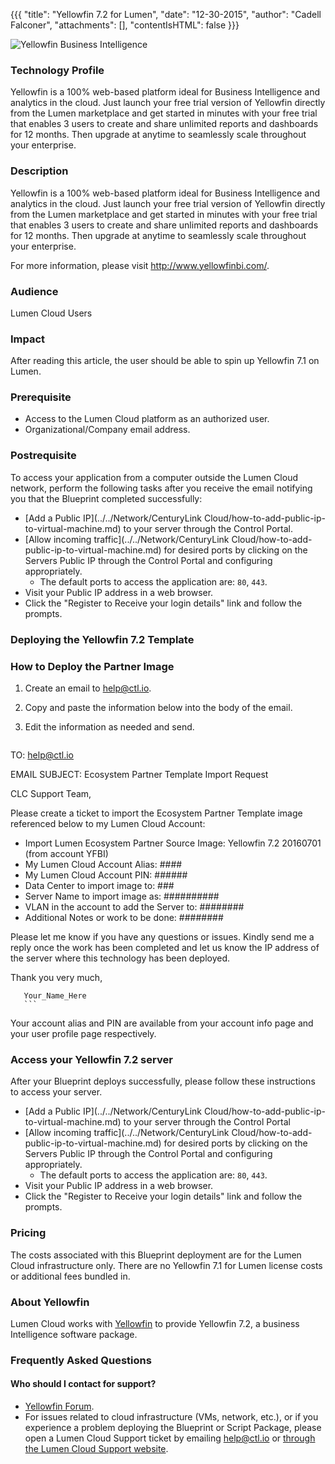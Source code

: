 {{{
  "title": "Yellowfin 7.2 for Lumen",
  "date": "12-30-2015",
  "author": "Cadell Falconer",
  "attachments": [],
  "contentIsHTML": false
}}}

![Yellowfin Business Intelligence](../../images/YF_LOGO.png)

### Technology Profile
Yellowfin is a 100% web-based platform ideal for Business Intelligence and analytics in the cloud. Just launch your free trial version of Yellowfin directly from the Lumen marketplace and get started in minutes with your free trial that enables 3 users to create and share unlimited reports and dashboards for 12 months. Then upgrade at anytime to seamlessly scale throughout your enterprise.

### Description
Yellowfin is a 100% web-based platform ideal for Business Intelligence and analytics in the cloud. Just launch your free trial version of Yellowfin directly from the Lumen marketplace and get started in minutes with your free trial that enables 3 users to create and share unlimited reports and dashboards for 12 months. Then upgrade at anytime to seamlessly scale throughout your enterprise.

For more information, please visit http://www.yellowfinbi.com/.

### Audience
Lumen Cloud Users

### Impact
After reading this article, the user should be able to spin up Yellowfin 7.1 on Lumen.

### Prerequisite
* Access to the Lumen Cloud platform as an authorized user.
* Organizational/Company email address.

### Postrequisite
To access your application from a computer outside the Lumen Cloud network, perform the following tasks after you receive the email notifying you that the Blueprint completed successfully:
* [Add a Public IP](../../Network/CenturyLink Cloud/how-to-add-public-ip-to-virtual-machine.md) to your server through the Control Portal.
* [Allow incoming traffic](../../Network/CenturyLink Cloud/how-to-add-public-ip-to-virtual-machine.md) for desired ports by clicking on the Servers Public IP through the Control Portal and configuring appropriately.
  * The default ports to access the application are: `80`, `443`.
* Visit your Public IP address in a web browser.
* Click the "Register to Receive your login details" link and follow the prompts.

### Deploying the Yellowfin 7.2 Template

### How to Deploy the Partner Image
1. Create an email to help@ctl.io.

2. Copy and paste the information below into the body of the email.

3. Edit the information as needed and send.

   ```
  TO: help@ctl.io

  EMAIL SUBJECT:   Ecosystem Partner Template Import Request

  CLC Support Team,

  Please create a ticket to import the Ecosystem Partner Template image referenced below to my Lumen Cloud Account:

  - Import Lumen Ecosystem Partner Source Image: Yellowfin 7.2 20160701 (from account YFBI)
  - My Lumen Cloud Account Alias: ####
  - My Lumen Cloud Account PIN:  ######
  - Data Center to import image to: ###
  - Server Name to import image as: ##########
  - VLAN in the account to add the Server to: ########
  - Additional Notes or work to be done: ########

  Please let me know if you have any questions or issues. Kindly send me a reply once the work has been completed and let us know the IP address of the server where this technology has been deployed.

  Thank you very much,

	   Your_Name_Here
	   ``` 	
Your account alias and PIN are available from your account info page and your user profile page respectively.

### Access your Yellowfin 7.2 server
After your Blueprint deploys successfully, please follow these instructions to access your server.
* [Add a Public IP](../../Network/CenturyLink Cloud/how-to-add-public-ip-to-virtual-machine.md) to your server through the Control Portal
* [Allow incoming traffic](../../Network/CenturyLink Cloud/how-to-add-public-ip-to-virtual-machine.md) for desired ports by clicking on the Servers Public IP through the Control Portal and configuring appropriately.
   * The default ports to access the application are: `80`, `443`.
* Visit your Public IP address in a web browser.
* Click the "Register to Receive your login details" link and follow the prompts.

### Pricing
The costs associated with this Blueprint deployment are for the Lumen Cloud infrastructure only. There are no Yellowfin 7.1 for Lumen license costs or additional fees bundled in.

### About Yellowfin
Lumen Cloud works with [Yellowfin](http://www.yellowfinbi.com/) to provide Yellowfin 7.2, a business Intelligence software package.

### Frequently Asked Questions

#### Who should I contact for support?
* [Yellowfin Forum](http://www.yellowfinbi.com/YFForum.i4).
* For issues related to cloud infrastructure (VMs, network, etc.), or if you experience a problem deploying the Blueprint or Script Package, please open a Lumen Cloud Support ticket by emailing [help@ctl.io](mailto:help@ctl.io) or [through the Lumen Cloud Support website](https://t3n.zendesk.com/tickets/new).
